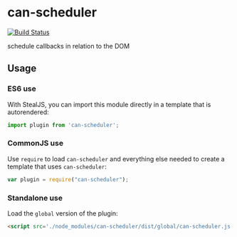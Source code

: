 # can-scheduler

[![Build Status](https://travis-ci.org/canjs/can-scheduler.svg?branch=master)](https://travis-ci.org/canjs/can-scheduler)

schedule callbacks in relation to the DOM

## Usage

### ES6 use

With StealJS, you can import this module directly in a template that is autorendered:

```js
import plugin from 'can-scheduler';
```

### CommonJS use

Use `require` to load `can-scheduler` and everything else
needed to create a template that uses `can-scheduler`:

```js
var plugin = require("can-scheduler");
```

### Standalone use

Load the `global` version of the plugin:

```html
<script src='./node_modules/can-scheduler/dist/global/can-scheduler.js'></script>
```
